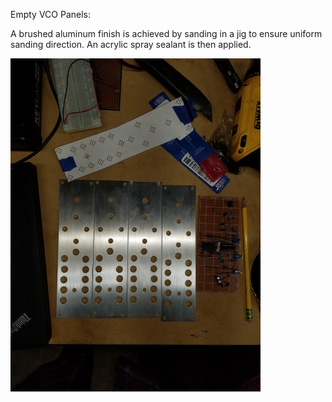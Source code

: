 Empty VCO Panels:

A brushed aluminum finish is achieved by sanding in a jig to ensure uniform sanding direction. An acrylic spray sealant is then applied.

<img src="empty-VCOpanels.jpg" width="400">
